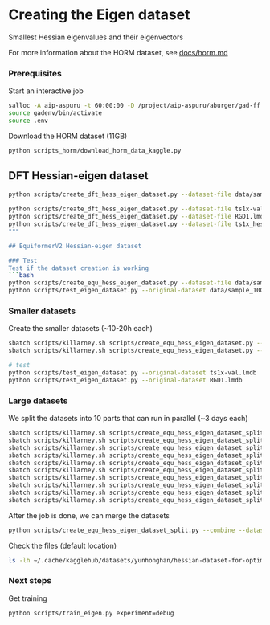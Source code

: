 # Creating the Eigen dataset 
Smallest Hessian eigenvalues and their eigenvectors

For more information about the HORM dataset, see [docs/horm.md](docs/horm.md)

### Prerequisites

Start an interactive job
```bash
salloc -A aip-aspuru -t 60:00:00 -D /project/aip-aspuru/aburger/gad-ff --gres=gpu:l40s:1 --mem=128GB
source gadenv/bin/activate
source .env
```

Download the HORM dataset (11GB)
```bash
python scripts_horm/download_horm_data_kaggle.py
```

## DFT Hessian-eigen dataset

```bash
python scripts/create_dft_hess_eigen_dataset.py --dataset-file data/sample_100.lmdb
    
python scripts/create_dft_hess_eigen_dataset.py --dataset-file ts1x-val.lmdb
python scripts/create_dft_hess_eigen_dataset.py --dataset-file RGD1.lmdb
python scripts/create_dft_hess_eigen_dataset.py --dataset-file ts1x_hess_train_big.lmdb
"""

## EquiformerV2 Hessian-eigen dataset

### Test
Test if the dataset creation is working
```bash
python scripts/create_equ_hess_eigen_dataset.py --dataset-file data/sample_100.lmdb
python scripts/test_eigen_dataset.py --original-dataset data/sample_100.lmdb
```

### Smaller datasets
Create the smaller datasets (~10-20h each)
```bash
sbatch scripts/killarney.sh scripts/create_equ_hess_eigen_dataset.py --dataset-file ts1x-val.lmdb
sbatch scripts/killarney.sh scripts/create_equ_hess_eigen_dataset.py --dataset-file RGD1.lmdb

# test
python scripts/test_eigen_dataset.py --original-dataset ts1x-val.lmdb
python scripts/test_eigen_dataset.py --original-dataset RGD1.lmdb
```

### Large datasets

We split the datasets into 10 parts that can run in parallel (~3 days each)
```bash
sbatch scripts/killarney.sh scripts/create_equ_hess_eigen_dataset_split.py --process --dataset ts1x_hess_train_big.lmdb --start-idx 0 --end-idx 172536 --job-id 0
sbatch scripts/killarney.sh scripts/create_equ_hess_eigen_dataset_split.py --process --dataset ts1x_hess_train_big.lmdb --start-idx 172536 --end-idx 345072 --job-id 1
sbatch scripts/killarney.sh scripts/create_equ_hess_eigen_dataset_split.py --process --dataset ts1x_hess_train_big.lmdb --start-idx 345072 --end-idx 517608 --job-id 2
sbatch scripts/killarney.sh scripts/create_equ_hess_eigen_dataset_split.py --process --dataset ts1x_hess_train_big.lmdb --start-idx 517608 --end-idx 690144 --job-id 3
sbatch scripts/killarney.sh scripts/create_equ_hess_eigen_dataset_split.py --process --dataset ts1x_hess_train_big.lmdb --start-idx 690144 --end-idx 862680 --job-id 4
sbatch scripts/killarney.sh scripts/create_equ_hess_eigen_dataset_split.py --process --dataset ts1x_hess_train_big.lmdb --start-idx 862680 --end-idx 1035216 --job-id 5
sbatch scripts/killarney.sh scripts/create_equ_hess_eigen_dataset_split.py --process --dataset ts1x_hess_train_big.lmdb --start-idx 1035216 --end-idx 1207752 --job-id 6
sbatch scripts/killarney.sh scripts/create_equ_hess_eigen_dataset_split.py --process --dataset ts1x_hess_train_big.lmdb --start-idx 1207752 --end-idx 1380288 --job-id 7
sbatch scripts/killarney.sh scripts/create_equ_hess_eigen_dataset_split.py --process --dataset ts1x_hess_train_big.lmdb --start-idx 1380288 --end-idx 1552824 --job-id 8
sbatch scripts/killarney.sh scripts/create_equ_hess_eigen_dataset_split.py --process --dataset ts1x_hess_train_big.lmdb --start-idx 1552824 --end-idx 1725362 --job-id 9
```

After the job is done, we can merge the datasets
```bash
python scripts/create_equ_hess_eigen_dataset_split.py --combine --dataset ts1x_hess_train_big.lmdb
```

Check the files (default location)
```bash
ls -lh ~/.cache/kagglehub/datasets/yunhonghan/hessian-dataset-for-optimizing-reactive-mliphorm/versions/5/
```

### Next steps

Get training
```bash
python scripts/train_eigen.py experiment=debug
```